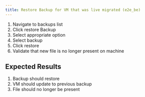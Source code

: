 ```yaml
---
title: Restore Backup for VM that was live migrated (e2e_be)
---
```

1. Navigate to backups list
1. Click restore Backup
1. Select appropriate option
1. Select backup
1. Click restore
1. Validate that new file is no longer present on machine

## Expected Results
1. Backup should restore
1. VM should update to previous backup
1. File should no longer be present
